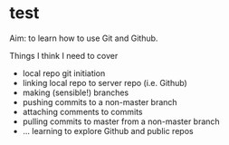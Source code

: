 # test
Aim: to learn how to use Git and Github.

Things I think I need to cover
  - local repo git initiation
  - linking local repo to server repo (i.e. Github)
  - making (sensible!) branches
  - pushing commits to a non-master branch
  - attaching comments to commits
  - pulling commits to master from a non-master branch
  - ... learning to explore Github and public repos

